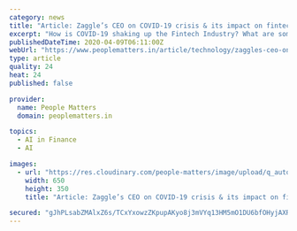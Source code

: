 ```yaml
---
category: news
title: "Article: Zaggle’s CEO on COVID-19 crisis & its impact on fintech"
excerpt: "How is COVID-19 shaking up the Fintech Industry? What are some challenges and what are some opportunities ... help them solve these challenges with a variety of solutions through our platform. Currently we use deep tech and AI to provide platform solutions to businesses for expense management and employee reimbursements as well as for rewards ..."
publishedDateTime: 2020-04-09T06:11:00Z
webUrl: "https://www.peoplematters.in/article/technology/zaggles-ceo-on-covid-19-crisis-its-impact-on-fintech-25281"
type: article
quality: 24
heat: 24
published: false

provider:
  name: People Matters
  domain: peoplematters.in

topics:
  - AI in Finance
  - AI

images:
  - url: "https://res.cloudinary.com/people-matters/image/upload/q_auto,f_auto/v1586412362/1586412361.jpg"
    width: 650
    height: 350
    title: "Article: Zaggle’s CEO on COVID-19 crisis & its impact on fintech"

secured: "gJhPLsabZMAlxZ6s/TCxYxowzZKpupAKyo8j3mVYq13HM5mO1DU6bfOHyjAXRoF4DT83Udw2+bZg5LFbjL+rbFiyKAjX9L+ZbcCJPJMUWNdDCiv29mQqSXebJjtgN8kQ/r9xNzlCvQ/PSpuNAwaZptzY3/fvGMQGPVlIvmLIqf7a9nEUe7YLYFwplfPa+blnX8EIzBMBuGwkwWvm4g9e0TrRnaKMcTwP7Zm8TX/9QLvZAczUsMiI7yPafiEe+Q8BErr7p0dpDqsksgkayYrLV+6XJNY5XOYBrpPHU6YO5Px7rBTBdFOAeQNC28FvdhTIY+qP5QMCt+nElfZ9H+Op7dW0wiljtXtUTae7dHpLzSotiRAFzBS90ZULgg89o2fQjv99a3nGgfQpUj1WQNIlg6lbyhobBnpjCE1WM7sMl5YCI7M5QK1Sm40064GS4Shc+w/pr6Nlzt5hMvjUbqrpY1AC8F3OM1oYWKi0WEYs2wg=;d+TpWp/5e53vPd5HGm5STQ=="
---
```


